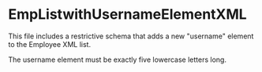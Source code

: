 # EmpListwithUsernameElementXML
This file includes a restrictive schema that adds a new "username" element to the Employee XML list.  

The username element must be exactly five lowercase letters long.
